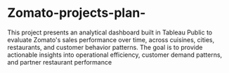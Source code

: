 # Zomato-projects-plan-
This project presents an analytical dashboard built in Tableau Public to evaluate Zomato's sales performance over time, across cuisines, cities, restaurants, and customer behavior patterns. The goal is to provide actionable insights into operational efficiency, customer demand patterns, and partner restaurant performance
